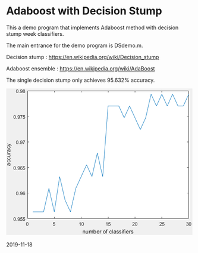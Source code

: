 # Adaboost with Decision Stump

This a demo program that implements Adaboost method with decision stump week classifiers.

The main entrance for the demo program is DSdemo.m.

Decision stump : https://en.wikipedia.org/wiki/Decision_stump

Adaboost ensemble : https://en.wikipedia.org/wiki/AdaBoost

The single decision stump only achieves 95.632% accuracy.

![](./fig_boost.png)

2019-11-18
